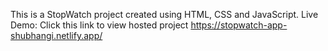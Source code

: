 This is a StopWatch project created using HTML, CSS and JavaScript.
Live Demo: Click this link to view hosted project
https://stopwatch-app-shubhangi.netlify.app/
